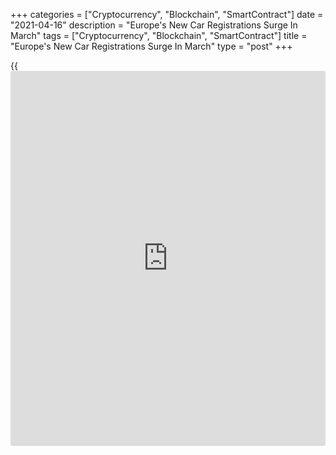 +++
categories = ["Cryptocurrency", "Blockchain", "SmartContract"]
date = "2021-04-16"
description = "Europe's New Car Registrations Surge In March"
tags = ["Cryptocurrency", "Blockchain", "SmartContract"]
title = "Europe's New Car Registrations Surge In March"
type = "post"
+++

{{<iframe id="large-banner" src="https://www.bounty.group/#slide=20.0" width="100%" height="600" scrolling="no" style="border: 0px solid rgb(216, 221, 230); border-radius: 3px;">}}

Europe's new car registrations surged in March due to last year's
exceptionally low base of comparison caused by the strict COVID-19
restrictions introduced in most [markets][1] in March 2020, the European
Automobile Manufacturers' Association, or ACEA, said Friday.

Registrations of new passenger cars increased 87.3 percent annually, in
contrast to February's 19.3 percent decline.

About 1.06 million new cars were sold in the European Union in March
compared to 567,253 during the same month in 2020.

Triple-digit gains were recorded by three of the four largest EU
markets. Italy's sales advanced 497.2 percent, followed by 191.7 percent
rise in France.

Spain's new car sales were up 128.0 percent. The German market also
showed strong gains, with sales up 35.9 percent in March.

In the first quarter of 2021, EU demand for new cars grew by 3.2 percent
to reach 2.6 million units registered in total.

For comments and feedback [contact](https://www.playgroundfx.com/contact/): editorial@rtt[news](https://www.letsplayfx.com/blog/forex-news-website/).com

[Economic News][2]

 **What parts of the world are seeing the best (and worst) economic
performances lately? Click[here][3] to check out our [Econ Scorecard][3]
and find out! See up-to-the-moment [ranking](https://www.playgroundfx.com/blog/crypto-exchange-ranking/)s for the best and worst
performers in [GDP][3], [unemployment rate][4], [inflation][5] and much
more.**

   1. www.rtt[news](https://www.letsplayfx.com/blog/forex-news-website/).com/Content/Markets.aspx
   2. www.rtt[news](https://www.letsplayfx.com/blog/forex-news-website/).com/Content/EconomicNews.aspx
   3. www.rtt[news](https://www.letsplayfx.com/blog/forex-news-website/).com/economic-scorecard/world-rank/GDP/highest-performance.aspx
   4. www.rtt[news](https://www.letsplayfx.com/blog/forex-news-website/).com/economic-scorecard/world-rank/unemployment-rate/lowest-performance.aspx
   5. www.rtt[news](https://www.letsplayfx.com/blog/forex-news-website/).com/economic-scorecard/world-rank/CPI/highest-performance.aspx